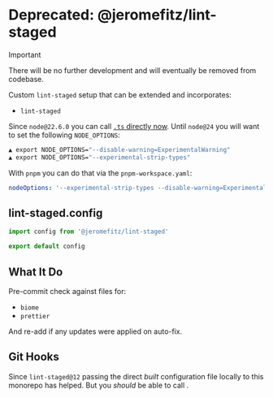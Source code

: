 # Deprecated: @jeromefitz/lint-staged

> [!IMPORTANT]
>
> There will be no further development and will eventually be removed from codebase.

Custom `lint-staged` setup that can be extended and incorporates:

- `lint-staged`

Since `node@22.6.0` you can call [`.ts` directly now](https://github.com/lint-staged/lint-staged?tab=readme-ov-file#typescript). Until `node@24` you will want to set the following `NODE_OPTIONS`:

```bash
▲ export NODE_OPTIONS="--disable-warning=ExperimentalWarning"
▲ export NODE_OPTIONS="--experimental-strip-types"
```

With `pnpm` you can do that via the `pnpm-workspace.yaml`:

```yaml
nodeOptions: '--experimental-strip-types --disable-warning=ExperimentalWarning'
```

## lint-staged.config

```ts
import config from '@jeromefitz/lint-staged'

export default config
```

## What It Do

Pre-commit check against files for:

- `biome`
- `prettier`

And re-add if any updates were applied on auto-fix.

## Git Hooks

Since `lint-staged@12` passing the direct _built_ configuration file locally to this monorepo has helped. But you _should_ be able to call .
